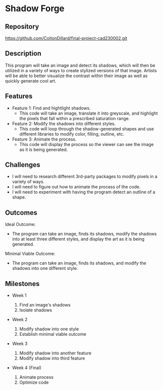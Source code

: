 # Shadow Forge

## Repository
<https://github.com/ColtonDillard/final-project-cad230002.git>

## Description
This program will take an image and detect its shadows, which will then be utilized in a variety of ways to create stylized versions of that image. Artists will be able to better visualize the contrast within their image as well as quickly generate cool art.

## Features
- Feature 1: Find and hightlight shadows.
	- This code will take an image, translate it into greyscale, and highlight the pixels that fall within a prescribed saturation range.
- Feature 2: Modify the shadows into different styles.
	- This code will loop through the shadow-generated shapes and use different libraries to modify color, filling, outline, etc.
- Feature 3: Animate the process.
	- This code will display the process so the viewer can see the image as it is being generated.

## Challenges
- I will need to research different 3rd-party packages to modify pixels in a variety of ways.
- I will need to figure out how to animate the process of the code.
- I will need to experiment with having the program detect an outline of a shape.

## Outcomes
Ideal Outcome:
- The program can take an image, finds its shadows, modify the shadows into at least three different styles, and display the art as it is being generated.

Minimal Viable Outcome:
- The program can take an image, finds its shadows, and modify the shadows into one different style.

## Milestones

- Week 1
  1. Find an image's shadows
  2. Isolate shadows

- Week 2
  1. Modify shadow into one style
  2. Establish minimal viable outcome

- Week 3
  1. Modify shadow into another feature
  2. Modify shadow into third feature

- Week 4 (Final)
  1. Animate process
  2. Optimize code